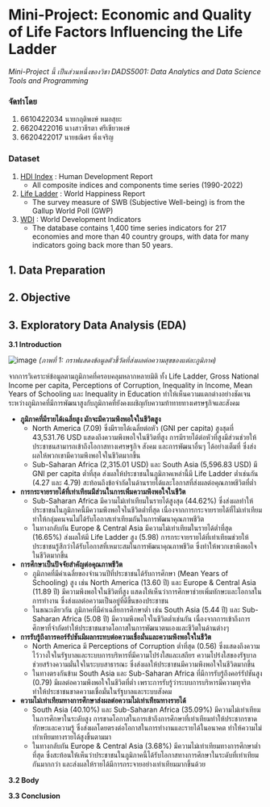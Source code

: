 # Mini-Project: Economic and Quality of Life Factors Influencing the Life Ladder
_Mini-Project นี้ เป็นส่วนหนึ่งของวิชา DADS5001: Data Analytics and Data Science Tools and Programming_

### จัดทำโดย
1. 6610422034 นายกฤติพงษ์ หมอสุยะ
2. 6620422016 นางสาวธีรตา ศรีเขียวพงษ์
3. 6620422017 นายธณิศร พึ่งเจริญ

### Dataset
1. [HDI Index](https://hdr.undp.org/data-center/documentation-and-downloads) : 
Human Development Report
    * All composite indices and components time series (1990-2022)
2. [Life Ladder](https://worldhappiness.report/ed/2024/#appendices-and-data) : World Happiness Report
    * The survey measure of SWB (Subjective Well-being) is from the Gallup World Poll (GWP) 
3. [WDI](https://datatopics.worldbank.org/world-development-indicators/) : World Development Indicators
    * The database contains 1,400 time series indicators for 217 economies and more than 40 country groups,
      with data for many indicators going back more than 50 years.

## 1. Data Preparation


## 2. Objective


## 3. Exploratory Data Analysis (EDA)
**3.1 Introduction**

![image](https://i.imgur.com/bnKJjgH.png)
_(ภาพที่ 1: กราฟแสดงข้อมูลตัวชี้วัดที่ส่งผลต่อความสุขของแต่ละภูมิภาค)_

จากการวิเคราะห์ข้อมูลตามภูมิภาคที่ครอบคลุมหลากหลายมิติ ทั้ง Life Ladder, Gross National Income per capita, Perceptions of Corruption, Inequality in Income, Mean Years of Schooling และ Inequality in Education ทำให้เห็นความแตกต่างอย่างชัดเจนระหว่างภูมิภาคที่มีการพัฒนาสูงกับภูมิภาคที่ยังคงเผชิญกับความท้าทายทางเศรษฐกิจและสังคม
* **ภูมิภาคที่มีรายได้เฉลี่ยสูง มักจะมีความพึงพอใจในชีวิตสูง**
   * North America (7.09) ซึ่งมีรายได้เฉลี่ยต่อหัว (GNI per capita) สูงสุดที่ 43,531.76 USD แสดงถึงความพึงพอใจในชีวิตที่สูง การมีรายได้ต่อหัวที่สูงมีส่วนช่วยให้ประชาชนสามารถเข้าถึงโอกาสทางเศรษฐกิจ สังคม และการพัฒนาอื่นๆ ได้อย่างเต็มที่ ซึ่งส่งผลให้พวกเขามีความพึงพอใจในชีวิตมากขึ้น
   * Sub-Saharan Africa (2,315.01 USD) และ South Asia (5,596.83 USD) มี GNI per capita ต่ำที่สุด ส่งผลให้ประชาชนในภูมิภาคเหล่านี้มี Life Ladder ต่ำเช่นกัน (4.27 และ 4.79) สะท้อนถึงข้อจำกัดในด้านรายได้และโอกาสที่ส่งผลต่อคุณภาพชีวิตที่ต่ำ
* **การกระจายรายได้ที่เท่าเทียมมีส่วนในการเพิ่มความพึงพอใจในชีวิต**
   * Sub-Saharan Africa มีความไม่เท่าเทียมในรายได้สูงสุด (44.62%) ซึ่งส่งผลทำให้ประชาชนในภูมิภาคนี้มีความพึงพอใจในชีวิตต่ำที่สุด เนื่องจากการกระจายรายได้ที่ไม่เท่าเทียมทำให้กลุ่มคนจนไม่ได้รับโอกาสเท่าเทียมกันในการพัฒนาคุณภาพชีวิต
   * ในทางกลับกัน Europe & Central Asia มีความไม่เท่าเทียมในรายได้ต่ำที่สุด (16.65%) ส่งผลให้มี Life Ladder สูง (5.98) การกระจายรายได้ที่เท่าเทียมช่วยให้ประชาชนรู้สึกว่าได้รับโอกาสที่เหมาะสมในการพัฒนาคุณภาพชีวิต ซึ่งทำให้พวกเขาพึงพอใจในชีวิตมากขึ้น
* **การศึกษาเป็นปัจจัยสำคัญต่อคุณภาพชีวิต**
   * ภูมิภาคที่มีค่าเฉลี่ยของจำนวนปีที่ประชาชนได้รับการศึกษา (Mean Years of Schooling) สูง เช่น North America (13.60 ปี) และ Europe & Central Asia (11.89 ปี) มีความพึงพอใจในชีวิตที่สูง แสดงให้เห็นว่าการศึกษาช่วยเพิ่มทักษะและโอกาสในการทำงาน ซึ่งส่งผลต่อความเป็นอยู่ที่ดีขึ้นของประชาชน
   * ในขณะเดียวกัน ภูมิภาคที่มีค่าเฉลี่ยการศึกษาต่ำ เช่น South Asia (5.44 ปี) และ Sub-Saharan Africa (5.08 ปี) มีความพึงพอใจในชีวิตต่ำเช่นกัน เนื่องจากการเข้าถึงการศึกษาที่จำกัดทำให้ประชาชนขาดโอกาสในการพัฒนาตนเองและชีวิตในด้านต่างๆ
* **การรับรู้ถึงการคอร์รัปชันมีผลกระทบต่อความเชื่อมั่นและความพึงพอใจในชีวิต**
   * North America มี Perceptions of Corruption ต่ำที่สุด (0.56) ซึ่งแสดงถึงความไว้วางใจในรัฐบาลและระบบการบริหารที่มีความโปร่งใสและเสถียร ความโปร่งใสของรัฐบาลช่วยสร้างความมั่นใจในระบบสาธารณะ ซึ่งส่งผลให้ประชาชนมีความพึงพอใจในชีวิตมากขึ้น
   * ในทางตรงกันข้าม South Asia และ Sub-Saharan Africa ที่มีการรับรู้ถึงคอร์รัปชันสูง (0.79) มีผลต่อความพึงพอใจในชีวิตที่ต่ำ เพราะการรับรู้ว่าระบบการบริหารมีความทุจริตทำให้ประชาชนขาดความเชื่อมั่นในรัฐบาลและระบบสังคม
* **ความไม่เท่าเทียมทางการศึกษาส่งผลต่อความไม่เท่าเทียมทางรายได้**
   * South Asia (40.10%) และ Sub-Saharan Africa (35.09%) มีความไม่เท่าเทียมในการศึกษาในระดับสูง การขาดโอกาสในการเข้าถึงการศึกษาที่เท่าเทียมทำให้ประชากรขาดทักษะและความรู้ ซึ่งส่งผลโดยตรงต่อโอกาสในการทำงานและรายได้ในอนาคต ทำให้ความไม่เท่าเทียมทางรายได้สูงขึ้นตามมา
   * ในทางกลับกัน Europe & Central Asia (3.68%) มีความไม่เท่าเทียมทางการศึกษาต่ำที่สุด ซึ่งสะท้อนให้เห็นว่าประชาชนในภูมิภาคนี้ได้รับโอกาสทางการศึกษาในระดับที่เท่าเทียมกันมากกว่า และส่งผลให้รายได้มีการกระจายอย่างเท่าเทียมมากขึ้นด้วย

**3.2 Body**



**3.3 Conclusion**
  

